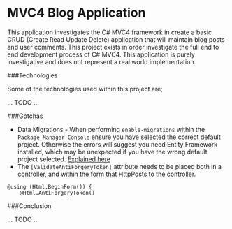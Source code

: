 MVC4 Blog Application
===================

This application investigates the C# MVC4 framework in create a basic CRUD (Create Read Update Delete) application that
will maintain blog posts and user comments. This project exists in order investigate the full end to end development process of
C# MVC4. This application is purely investigative and does not represent a real world implementation.

###Technologies

Some of the technologies used within this project are;

... TODO ...

###Gotchas

- Data Migrations - When performing `enable-migrations` within the `Package Manager Console` ensure you have selected
the correct default project. Otherwise the errors will suggest you need Entity Framework installed, which may be unexpected
if you have the wrong default project selected.
[Explained here](http://stackoverflow.com/questions/11923077/the-entityframework-package-is-not-installed-on-project)
- The `[ValidateAntiForgeryToken]` attribute needs to be placed both in a controller, and within the form that HttpPosts to the
controller.
```
@using (Html.BeginForm()) {
    @Html.AntiForgeryToken()
```

###Conclusion

... TODO ...